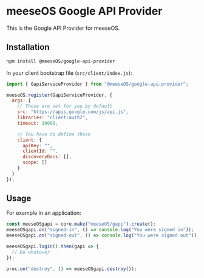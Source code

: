 # meeseOS Google API Provider

This is the Google API Provider for meeseOS.

## Installation

```bash
npm install @meeseOS/google-api-provider
```

In your client bootstrap file (`src/client/index.js`):

```javascript
import { GapiServiceProvider } from "@meeseOS/google-api-provider";

meeseOS.register(GapiServiceProvider, {
  args: {
    // These are set for you by default
    src: "https://apis.google.com/js/api.js",
    libraries: "client:auth2",
    timeout: 30000,

    // You have to define these
    client: {
      apiKey: "",
      clientId: "",
      discoveryDocs: [],
      scope: []
    }
  }
});
```

## Usage

For example in an application:

```javascript
const meeseOSgapi = core.make("meeseOS/gapi").create();
meeseOSgapi.on("signed-in", () => console.log("You were signed in"));
meeseOSgapi.on("signed-out", () => console.log("You were signed out"));

meeseOSgapi.login().then(gapi => {
  // Do whatever
});

proc.on("destroy", () => meeseOSgapi.destroy());
```
